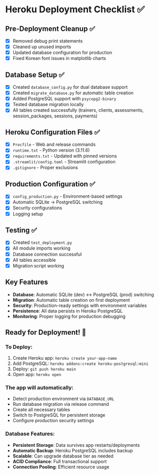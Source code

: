 # Heroku Deployment Checklist ✅

## Pre-Deployment Cleanup ✅
- [x] Removed debug print statements
- [x] Cleaned up unused imports
- [x] Updated database configuration for production
- [x] Fixed Korean font issues in matplotlib charts

## Database Setup ✅
- [x] Created `database_config.py` for dual database support
- [x] Created `migrate_database.py` for automatic table creation
- [x] Added PostgreSQL support with `psycopg2-binary`
- [x] Tested database migration locally
- [x] All tables created successfully (trainers, clients, assessments, session_packages, sessions, payments)

## Heroku Configuration Files ✅
- [x] `Procfile` - Web and release commands
- [x] `runtime.txt` - Python version (3.11.6)
- [x] `requirements.txt` - Updated with pinned versions
- [x] `.streamlit/config.toml` - Streamlit configuration
- [x] `.gitignore` - Proper exclusions

## Production Configuration ✅
- [x] `config_production.py` - Environment-based settings
- [x] Automatic SQLite → PostgreSQL switching
- [x] Security configurations
- [x] Logging setup

## Testing ✅
- [x] Created `test_deployment.py`
- [x] All module imports working
- [x] Database connection successful
- [x] All tables accessible
- [x] Migration script working

## Key Features
- **Database**: Automatic SQLite (dev) ↔ PostgreSQL (prod) switching
- **Migration**: Automatic table creation on first deployment
- **Security**: Production-ready settings with environment variables
- **Persistence**: All data persists in Heroku PostgreSQL
- **Monitoring**: Proper logging for production debugging

## Ready for Deployment! 🚀

### To Deploy:
1. Create Heroku app: `heroku create your-app-name`
2. Add PostgreSQL: `heroku addons:create heroku-postgresql:mini`
3. Deploy: `git push heroku main`
4. Open app: `heroku open`

### The app will automatically:
- Detect production environment via `DATABASE_URL`
- Run database migration via release command
- Create all necessary tables
- Switch to PostgreSQL for persistent storage
- Configure production security settings

### Database Features:
- **Persistent Storage**: Data survives app restarts/deployments
- **Automatic Backup**: Heroku PostgreSQL includes backup
- **Scalable**: Can upgrade database tier as needed
- **ACID Compliance**: Full transactional support
- **Connection Pooling**: Efficient resource usage